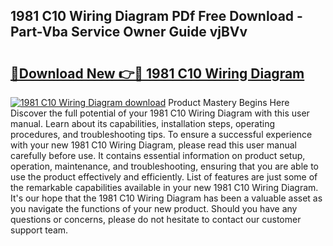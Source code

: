 ## 1981 C10 Wiring Diagram PDf Free Download - Part-Vba Service Owner Guide vjBVv

# <h2><a href="http://dfplh3.blite.top/?on=1981+C10+Wiring+Diagram">🔗Download New 👉🔴 1981 C10 Wiring Diagram</a></h2>

[![1981 C10 Wiring Diagram download](https://i.imgur.com/lujVjoI.png)](http://dfplh3.blite.top/?on=1981+C10+Wiring+Diagram)
Product Mastery Begins Here Discover the full potential of your 1981 C10 Wiring Diagram with this user manual. Learn about its capabilities, installation steps, operating procedures, and troubleshooting tips. To ensure a successful experience with your new 1981 C10 Wiring Diagram, please read this user manual carefully before use. It contains essential information on product setup, operation, maintenance, and troubleshooting, ensuring that you are able to use the product effectively and efficiently. List of features are just some of the remarkable capabilities available in your new 1981 C10 Wiring Diagram. It's our hope that the 1981 C10 Wiring Diagram has been a valuable asset as you navigate the functions of your new product. Should you have any questions or concerns, please do not hesitate to contact our customer support team.
